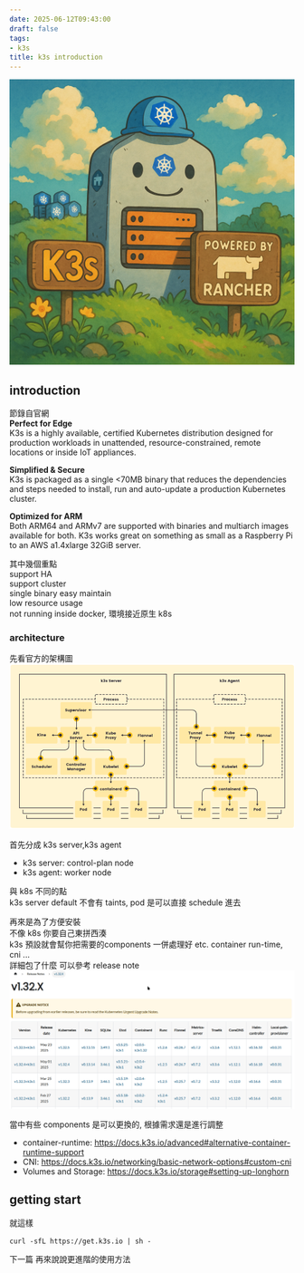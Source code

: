 ```yaml
---
date: 2025-06-12T09:43:00
draft: false
tags:
- k3s
title: k3s introduction
---
```

![alt](images/banner.png)  

<!--more-->

## introduction
節錄自官網  
**Perfect for Edge**  
K3s is a highly available, certified Kubernetes distribution designed for production workloads in unattended, resource-constrained, remote locations or inside IoT appliances.  

**Simplified & Secure**  
K3s is packaged as a single <70MB binary that reduces the dependencies and steps needed to install, run and auto-update a production Kubernetes cluster.  

**Optimized for ARM**  
Both ARM64 and ARMv7 are supported with binaries and multiarch images available for both. K3s works great on something as small as a Raspberry Pi to an AWS a1.4xlarge 32GiB server.  


其中幾個重點  
support HA  
support cluster  
single binary easy maintain  
low resource usage  
not running inside docker, 環境接近原生 k8s  

### architecture

先看官方的架構圖  
![](images/architecture.png)

首先分成 k3s server,k3s agent  
- k3s server: control-plan node  
- k3s agent: worker node  

與 k8s 不同的點  
k3s server default 不會有 taints, pod 是可以直接 schedule 進去  

再來是為了方便安裝  
不像 k8s 你要自己東拼西湊  
k3s 預設就會幫你把需要的components 一併處理好 etc. container run-time, cni ...  
詳細包了什麼  可以參考 release note  
![](images/release_note.png)

當中有些 components 是可以更換的, 根據需求還是進行調整  
- container-runtime: https://docs.k3s.io/advanced#alternative-container-runtime-support
- CNI: https://docs.k3s.io/networking/basic-network-options#custom-cni  
- Volumes and Storage: https://docs.k3s.io/storage#setting-up-longhorn

## getting start

就這樣  
```
curl -sfL https://get.k3s.io | sh -
```

下一篇 再來說說更進階的使用方法  